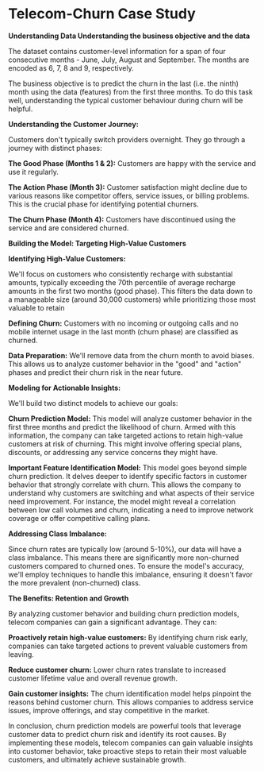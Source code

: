 # Telecom-Churn Case Study

**Understanding Data
Understanding the business objective and the data**

The dataset contains customer-level information for a span of four consecutive months - June, July, August and September. The months are encoded as 6, 7, 8 and 9, respectively. 

The business objective is to predict the churn in the last (i.e. the ninth) month using the data (features) from the first three months. To do this task well, understanding the typical customer behaviour during churn will be helpful.

**Understanding the Customer Journey:**

Customers don't typically switch providers overnight. They go through a journey with distinct phases:

**The Good Phase (Months 1 & 2):** Customers are happy with the service and use it regularly.

**The Action Phase (Month 3):** Customer satisfaction might decline due to various reasons like competitor offers, service issues, or billing problems. This is the crucial phase for identifying potential churners.

**The Churn Phase (Month 4):** Customers have discontinued using the service and are considered churned.

**Building the Model: Targeting High-Value Customers**

**Identifying High-Value Customers:**

We'll focus on customers who consistently recharge with substantial amounts, typically exceeding the 70th percentile of average recharge amounts in the first two months (good phase). This filters the data down to a manageable size (around 30,000 customers) while prioritizing those most valuable to retain

**Defining Churn:** Customers with no incoming or outgoing calls and no mobile internet usage in the last month (churn phase) are classified as churned.

**Data Preparation:** We'll remove data from the churn month to avoid biases. This allows us to analyze customer behavior in the "good" and "action" phases and predict their churn risk in the near future.

**Modeling for Actionable Insights:**

We'll build two distinct models to achieve our goals:

**Churn Prediction Model:** This model will analyze customer behavior in the first three months and predict the likelihood of churn. Armed with this information, the company can take targeted actions to retain high-value customers at risk of churning. This might involve offering special plans, discounts, or addressing any service concerns they might have.

**Important Feature Identification Model:**  This model goes beyond simple churn prediction. It delves deeper to identify specific factors in customer behavior that strongly correlate with churn. This allows the company to understand why customers are switching and what aspects of their service need improvement. For instance, the model might reveal a correlation between low call volumes and churn, indicating a need to improve network coverage or offer competitive calling plans.

**Addressing Class Imbalance:**

Since churn rates are typically low (around 5-10%), our data will have a class imbalance. This means there are significantly more non-churned customers compared to churned ones. To ensure the model's accuracy, we'll employ techniques to handle this imbalance, ensuring it doesn't favor the more prevalent (non-churned) class.

**The Benefits: Retention and Growth**

By analyzing customer behavior and building churn prediction models, telecom companies can gain a significant advantage. They can:

**Proactively retain high-value customers:** By identifying churn risk early, companies can take targeted actions to prevent valuable customers from leaving.

**Reduce customer churn:** Lower churn rates translate to increased customer lifetime value and overall revenue growth.

**Gain customer insights:** The churn identification model helps pinpoint the reasons behind customer churn. This allows companies to address service issues, improve offerings, and stay competitive in the market.

In conclusion, churn prediction models are powerful tools that leverage customer data to predict churn risk and identify its root causes. By implementing these models, telecom companies can gain valuable insights into customer behavior, take proactive steps to retain their most valuable customers, and ultimately achieve sustainable growth.
